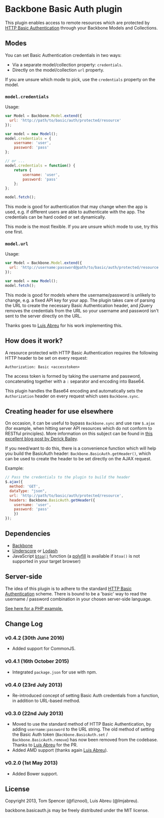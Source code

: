 # Backbone Basic Auth plugin

This plugin enables access to remote resources which are protected by [HTTP Basic Authentication](http://www.ietf.org/rfc/rfc2617.txt) through your Backbone Models and Collections.

## Modes

You can set Basic Authentication credentials in two ways:

 - Via a separate model/collection property: `credentials`.
 - Directly on the model/collection `url` property.

If you are unsure which mode to pick, use the `credentials` property on the model.

### `model.credentials`

Usage:

``` js
var Model = Backbone.Model.extend({
  url: 'http://path/to/basic/auth/protected/resource'
});

var model = new Model();
model.credentials = {
	username: 'user',
	password: 'pass'
};

// or ...
model.credentials = function() {
	return {
		username: 'user',
		password: 'pass'
	};
};

model.fetch();
```

This mode is good for authentication that may change when the app is used, e.g. if different users are able to authenticate with the app. The credentials can be hard coded or set dynamically.

This mode is the most flexible. If you are unsure which mode to use, try this one first.

### `model.url`

Usage:

``` js
var Model = Backbone.Model.extend({
  url: 'http://username:password@path/to/basic/auth/protected/resource'
});

var model = new Model();
model.fetch();
```

This mode is good for models where the username/password is unlikely to change, e.g. a fixed API key for your app. The plugin takes care of parsing the URL to create the necessary Basic Authentication header, and jQuery removes the credentials from the URL so your username and password isn't sent to the server directly on the URL.

Thanks goes to [Luis Abreu](https://github.com/lmjabreu) for his work implementing this.

## How does it work?

A resource protected with HTTP Basic Authentication requires the following HTTP header to be set on every request:

```
Authorization: Basic <accesstoken>
```

The access token is formed by taking the username and password, concatenating together with a `:` separator and encoding into Base64.

This plugin handles the Base64 encoding and automatically sets the `Authorization` header on every request which uses `Backbone.sync`.

## Creating header for use elsewhere

On occasion, it can be useful to bypass `Backbone.sync` and use raw `$.ajax` (for example, when hitting server API resources which do not conform to RESTful principles). More information on this subject can be found in [this excellent blog post by Derick Bailey](http://lostechies.com/derickbailey/2012/05/04/wrapping-ajax-in-a-thin-command-framework-for-backbone-apps/).

If you need/want to do this, there is a convenience function which will help you build the BasicAuth header: `Backbone.BasicAuth.getHeader()`, which can be used to create the header to be set directly on the AJAX request.

Example:

``` js
// Pass the credentials to the plugin to build the header
$.ajax({
  method: 'GET',
  dataType: "json",
  url: 'http://path/to/basic/auth/protected/resource',
  headers: Backbone.BasicAuth.getHeader({
  	username: 'user',
  	password: 'pass'
	})
});

```

## Dependencies

 - [Backbone](http://backbonejs.org)
 - [Underscore](http://underscorejs.org) or [Lodash](http://lodash.com)
 - JavaScript [`btoa()`](https://developer.mozilla.org/en-US/docs/DOM/window.btoa) function (a [polyfill](https://github.com/davidchambers/Base64.js) is available if `btoa()` is not supported in your target browser)

## Server-side

The idea of this plugin is to adhere to the standard [HTTP Basic Authentication](http://www.ietf.org/rfc/rfc2617.txt) scheme. There is bound to be a 'basic' way to read the username / password combination in your chosen server-side language.

[See here for a PHP example.](http://php.net/manual/en/features.http-auth.php)

## Change Log

### v0.4.2 (30th June 2016)

- Added support for CommonJS.

### v0.4.1 (16th October 2015)

- Integrated `package.json` for use with npm.

### v0.4.0 (23rd July 2013)

- Re-introduced concept of setting Basic Auth credentials from a function, in addition to URL-based method.

### v0.3.0 (22nd July 2013)

 - Moved to use the standard method of HTTP Basic Authentication, by adding `username:password` to the URL string. The old method of setting the Basic Auth token (`Backbone.BasicAuth.set` / `Backbone.BasicAuth.remove`) has now been removed from the codebase. Thanks to [Luis Abreu](https://github.com/lmjabreu) for the PR.
 - Added AMD support (thanks again [Luis Abreu](https://github.com/lmjabreu)).

### v0.2.0 (1st May 2013)

 - Added Bower support.

## License

Copyright 2013, Tom Spencer (@fiznool), Luis Abreu (@lmjabreu).

backbone.basicauth.js may be freely distributed under the MIT license.
